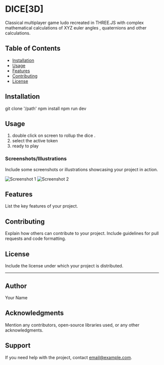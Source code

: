 # DICE[3D]

Classical multiplayer game ludo recreated in THREE.JS with complex mathematical calculations of XYZ euler angles , quaternions and other calculations. 

## Table of Contents
- [Installation](#installation)
- [Usage](#usage)
- [Features](#features)
- [Contributing](#contributing)
- [License](#license)

## Installation

git clone '/path'
npm install 
npm run dev

## Usage

1. double click on screen to rollup the dice .
2. select the active token
3. ready to play

### Screenshots/Illustrations

Include some screenshots or illustrations showcasing your project in action.

![Screenshot 1](/models/TILESU.jpg)
![Screenshot 2](path/to/screenshot2.png)

## Features

List the key features of your project.

## Contributing

Explain how others can contribute to your project. Include guidelines for pull requests and code formatting.

## License

Include the license under which your project is distributed.

---

## Author

Your Name

## Acknowledgments

Mention any contributors, open-source libraries used, or any other acknowledgments.

## Support

If you need help with the project, contact email@example.com.

